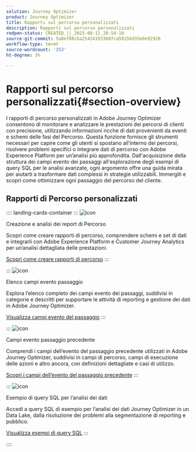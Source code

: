 ```yaml
---
solution: Journey Optimizer
product: Journey Optimizer
title: Rapporti sul percorso personalizzati
description: Rapporti sul percorso personalizzati
redpen-status: CREATED_||_2025-08-11_20-54-10
source-git-commit: 5a8ef88cba254241933607ca59156d35e0e92926
workflow-type: tm+mt
source-wordcount: '253'
ht-degree: 3%

---
```



# Rapporti sul percorso personalizzati{#section-overview}

I rapporti di percorso personalizzati in Adobe Journey Optimizer consentono di monitorare e analizzare le prestazioni dei percorsi di clienti con precisione, utilizzando informazioni ricche di dati provenienti da eventi e schemi delle fasi del Percorso. Questa funzione fornisce gli strumenti necessari per capire come gli utenti si spostano all’interno dei percorsi, risolvere problemi specifici o integrare dati di percorso con Adobe Experience Platform per un’analisi più approfondita. Dall&#39;acquisizione della struttura dei campi evento dei passaggi all&#39;esplorazione degli esempi di query SQL per le analisi avanzate, ogni argomento offre una guida mirata per aiutarti a trasformare dati complessi in strategie utilizzabili. Immergiti e scopri come ottimizzare ogni passaggio del percorso del cliente.

## Rapporti di Percorso personalizzati

:::: landing-cards-container
:::
![icon](https://cdn.experienceleague.adobe.com/icons/chart-line.svg?lang=it)

Creazione e analisi dei report di Percorso

Scopri come creare rapporti di percorso, comprendere schemi e set di dati e integrarli con Adobe Experience Platform e Customer Journey Analytics per un’analisi dettagliata delle prestazioni.

[Scopri come creare rapporti di percorso](../using/reports/sharing-overview.md)
:::

:::
![icon](https://cdn.experienceleague.adobe.com/icons/list-check.svg?lang=it)

Elenco campi evento passaggio

Esplora l’elenco completo dei campi evento dei passaggi, suddivisi in categorie e descritti per supportare le attività di reporting e gestione dei dati in Adobe Journey Optimizer.

[Visualizza campi evento del passaggio](../using/reports/sharing-field-list.md)
:::

:::
![icon](https://cdn.experienceleague.adobe.com/icons/book.svg?lang=it)

Campi evento passaggio precedente

Comprendi i campi dell’evento del passaggio precedente utilizzati in Adobe Journey Optimizer, suddivisi in campi di percorso, campi di esecuzione delle azioni e altro ancora, con definizioni dettagliate e casi di utilizzo.

[Scopri i campi dell’evento del passaggio precedente](legacy-step-event-fields-landing-page.md)
:::

:::
![icon](https://cdn.experienceleague.adobe.com/icons/code-branch.svg?lang=it)

Esempio di query SQL per l’analisi dei dati

Accedi a query SQL di esempio per l’analisi dei dati Journey Optimizer in un Data Lake, dalla risoluzione dei problemi alla segmentazione di reporting e pubblico.

[Visualizza esempi di query SQL](../using/reports/query-examples.md)
:::

::::

